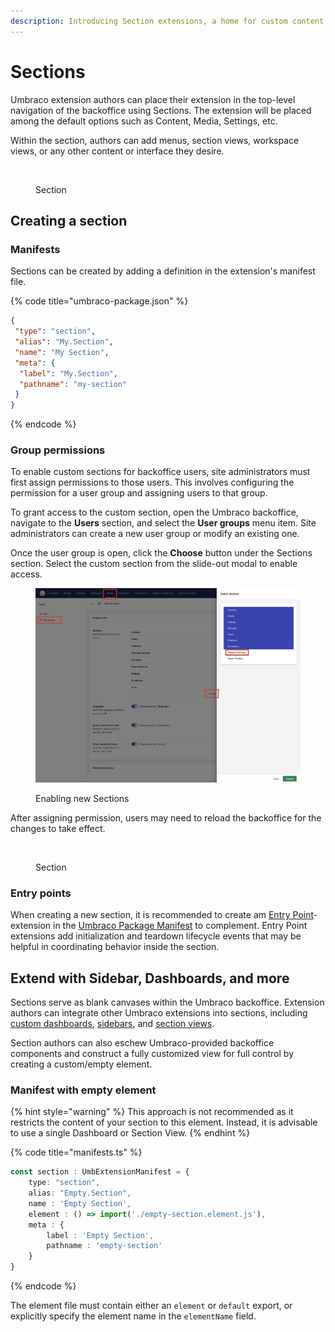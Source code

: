 ```yaml
---
description: Introducing Section extensions, a home for custom content and functionality.
---
```


# Sections

Umbraco extension authors can place their extension in the top-level navigation of the backoffice using Sections. The
extension will be placed among the default options such as Content, Media, Settings, etc.

Within the section, authors can add menus, section views, workspace views, or any other content or interface they
desire.

<figure><img src="../../../../.gitbook/assets/section.svg" alt=""><figcaption><p>Section</p></figcaption></figure>

## **Creating a section**

### **Manifests**

Sections can be created by adding a definition in the extension's manifest file.

{% code title="umbraco-package.json" %}
```json
{
 "type": "section",
 "alias": "My.Section",
 "name": "My Section",
 "meta": {
  "label": "My.Section",
  "pathname": "my-section"
 }
}
```
{% endcode %}

### **Group permissions**

To enable custom sections for backoffice users, site administrators must first assign permissions to those users. This
involves configuring the permission for a user group and assigning users to that group.

To grant access to the custom section, open the Umbraco backoffice, navigate to the **Users** section, and select the
**User groups** menu item. Site administrators can create a new user group or modify an existing one.

Once the user group is open, click the **Choose** button under the Sections section. Select the custom section from the
slide-out modal to enable access.

<figure><img src="../../../../.gitbook/assets/sections-assigning.png" alt=""><figcaption><p>Enabling new Sections</p></figcaption></figure>

After assigning permission, users may need to reload the backoffice for the changes to take effect.

<figure><img src="../../../../.gitbook/assets/section-empty.png" alt=""><figcaption><p>Section</p></figcaption></figure>

### **Entry points**

When creating a new section, it is recommended to create am [Entry Point](../backoffice-entry-point.md)-extension in the
[Umbraco Package Manifest](../../../umbraco-package.md) to complement. Entry Point extensions add initialization and
teardown lifecycle events that may be helpful in coordinating behavior inside the section.

## **Extend with Sidebar, Dashboards, and more**

Sections serve as blank canvases within the Umbraco backoffice. Extension authors can integrate other Umbraco extensions
into sections, including [custom dashboards](../../../../tutorials/creating-a-custom-dashboard/),
[sidebars](section-sidebar.md), and [section views](section-view.md).

Section authors can also eschew Umbraco-provided backoffice components and construct a fully customized view for full
control by creating a custom/empty element.

### **Manifest with empty element**

{% hint style="warning" %}
This approach is not recommended as it restricts the content of your section to this element. Instead, it is advisable
to use a single Dashboard or Section View.
{% endhint %}

{% code title="manifests.ts" %}
```typescript
const section : UmbExtensionManifest = {
    type: "section",
    alias: "Empty.Section",
    name : 'Empty Section',
    element : () => import('./empty-section.element.js'),
    meta : {
        label : 'Empty Section',
        pathname : 'empty-section'
    }
}
```
{% endcode %}

The element file must contain either an `element` or `default` export, or explicitly specify the element name in the
`elementName` field.

